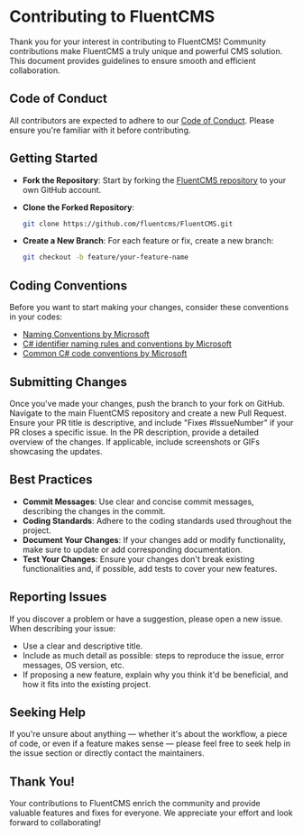 # Contributing to FluentCMS

Thank you for your interest in contributing to FluentCMS! Community contributions make FluentCMS a truly unique and powerful CMS solution. This document provides guidelines to ensure smooth and efficient collaboration.

## Code of Conduct

All contributors are expected to adhere to our [Code of Conduct](./CODE_OF_CONDUCT.md). Please ensure you're familiar with it before contributing.

## Getting Started

- **Fork the Repository**: Start by forking the [FluentCMS repository](https://github.com/fluentcms/FluentCMS) to your own GitHub account.

- **Clone the Forked Repository**: 
  ```bash
  git clone https://github.com/fluentcms/FluentCMS.git

- **Create a New Branch**: For each feature or fix, create a new branch:
  ```bash
  git checkout -b feature/your-feature-name

## Coding Conventions

Before you want to start making your changes, consider these conventions in your codes:
- [Naming Conventions by Microsoft](https://learn.microsoft.com/en-us/dotnet/standard/design-guidelines/naming-guidelines)
- [C# identifier naming rules and conventions by Microsoft](https://learn.microsoft.com/en-us/dotnet/csharp/fundamentals/coding-style/identifier-names)
- [Common C# code conventions by Microsoft](https://learn.microsoft.com/en-us/dotnet/csharp/fundamentals/coding-style/coding-conventions)

## Submitting Changes

Once you've made your changes, push the branch to your fork on GitHub. Navigate to the main FluentCMS repository and create a new Pull Request. Ensure your PR title is descriptive, and include "Fixes #IssueNumber" if your PR closes a specific issue. In the PR description, provide a detailed overview of the changes. 
If applicable, include screenshots or GIFs showcasing the updates.

## Best Practices
- **Commit Messages**: Use clear and concise commit messages, describing the changes in the commit.
- **Coding Standards**: Adhere to the coding standards used throughout the project.
- **Document Your Changes**: If your changes add or modify functionality, make sure to update or add corresponding documentation.
- **Test Your Changes**: Ensure your changes don't break existing functionalities and, if possible, add tests to cover your new features.

## Reporting Issues
If you discover a problem or have a suggestion, please open a new issue. When describing your issue:

- Use a clear and descriptive title.
- Include as much detail as possible: steps to reproduce the issue, error messages, OS version, etc.
- If proposing a new feature, explain why you think it'd be beneficial, and how it fits into the existing project.

## Seeking Help
If you're unsure about anything — whether it's about the workflow, a piece of code, or even if a feature makes sense — please feel free to seek help in the issue section or directly contact the maintainers.

## Thank You!
Your contributions to FluentCMS enrich the community and provide valuable features and fixes for everyone. We appreciate your effort and look forward to collaborating!


